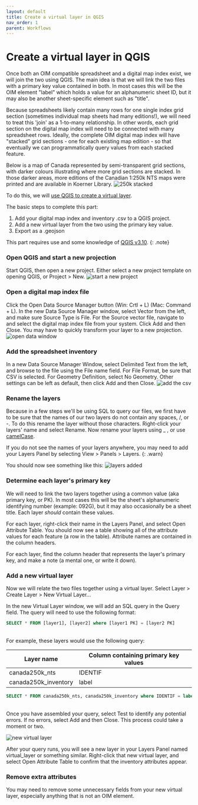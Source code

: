```yaml
---
layout: default
title: Create a virtual layer in QGIS
nav_order: 1
parent: Workflows
---
```

# Create a virtual layer in QGIS
Once both an OIM compatible spreadsheet and a digital map index exist, we will join the two using QGIS. The main idea is that we will link the two files with a primary key value contained in both. In most cases this will be the OIM element "label" which holds a value for an alphanumeric sheet ID, but it may also be another sheet-specific element such as "title".

Because spreadsheets likely contain many rows for one single index grid section (sometimes individual map sheets had many editions!), we will need to treat this 'join' as a 1-to-many relationship. In other words, each grid section on the digital map index will need to be connected with many spreadsheet rows. Ideally, the complete OIM digital map index will have "stacked" grid sections - one for each existing map edition - so that eventually we can programmatically query values from each stacked feature.

Below is a map of Canada represented by semi-transparent grid sections, with darker colours illustrating where more grid sections are stacked. In those darker areas, more editions of the Canadian 1:250k NTS maps were printed and are available in Koerner Library.
![250k stacked](stacked250k.png "250k stacked")

To do this, we will [use QGIS to create a virtual layer](https://docs.qgis.org/3.10/en/docs/user_manual/managing_data_source/create_layers.html#creating-virtual-layers).

The basic steps to complete this part:
1. Add your digital map index and inventory .csv to a QGIS project.
2. Add a new virtual layer from the two using the primary key value.
3. Export as a .geojson

This part requires use and some knowledge of [QGIS v3.10](https://qgis.org/en/site/).
{: .note}

### Open QGIS and start a new projection

Start QGIS, then open a new project. Either select a new project template on opening QGIS, or Project > New.
![start a new project](img/start-new-proj.png "start a new project")

### Open a digital map index file
Click the Open Data Source Manager button (Win: Crtl + L) (Mac: Command + L). In the new Data Source Manager window, select Vector from the left, and make sure Source Type is File. For the Source vector file, navigate to and select the digital map index file from your system. Click Add and then Close. You may have to quickly transform your layer to a new projection.
![open data window](img/data-win.png "open data window")

### Add the spreadsheet inventory
In a new Data Source Manager Window, select Delimited Text from the left, and browse to the file using the File name field. For File Format, be sure that CSV is selected. For Geometry Definition, select No Geometry. Other settings can be left as default, then click Add and then Close.
![add the csv](img/add-csv.png "add the csv")

### Rename the layers
Because in a few steps we'll be using SQL to query our files, we first have to be sure that the names of our two layers do not contain any spaces, /, or -. To do this rename the layer without those characters. Right-click your layers' name and select Rename. Now rename your layers using _ , or use [camelCase](https://simple.wikipedia.org/wiki/CamelCase).

If you do not see the names of your layers anywhere, you may need to add your Layers Panel by selecting View > Panels > Layers.
{: .warn}

You should now see something like this:
![layers added](img/layers-added.png "layers-added")

### Determine each layer's primary key
We will need to link the two layers together using a common value (aka primary key, or PK). In most cases this will be the sheet's alphanumeric identifying number (example: 092G), but it may also occasionally be a sheet title. Each layer *should* contain these values.

For each layer, right-click their name in the Layers Panel, and select Open Attribute Table. You should now see a table showing all of the attribute values for each feature (a row in the table). Attribute names are contained in the column headers.

For each layer, find the column header that represents the layer's primary key, and make a note (a mental one, or write it down).

### Add a new virtual layer
Now we will relate the two files together using a virtual layer. Select Layer > Create Layer > New Virtual Layer...  

In the new Virtual Layer window, we will add an SQL query in the Query field. The query will need to use the following format:
```SQL
SELECT * FROM [layer1], [layer2] where [layer1 PK] = [layer2 PK]
```
<br>
For example, these layers would use the following query:

| Layer name           | Column containing primary key values |
|----------------------|--------------------------------------|
| canada250k_nts       | IDENTIF                              |
| canada250k_inventory | label                                |

```SQL
SELECT * FROM canada250k_nts, canada250k_inventory where IDENTIF = label
```
<br>
Once you have assembled your query, select Test to identify any potential errors. If no errors, select Add and then Close. This process could take a moment or two.

![new virtual layer](img/new-virt-layer.png "new virtual layer")

After your query runs, you will see a new layer in your Layers Panel named virtual_layer or something similar. Right-click that new virtual layer, and select Open Attribute Table to confirm that the inventory attributes appear.

### Remove extra attributes
You may need to remove some unnecessary fields from your new virtual layer, especially anything that is not an OIM element.
